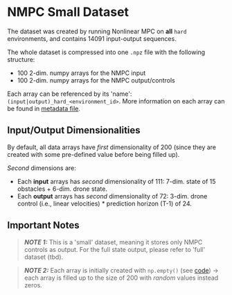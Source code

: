 # NMPC Small Dataset #
The dataset was created by running Nonlinear MPC on **all** `hard` environments, and contains 14091 input-output sequences.

The whole dataset is compressed into one `.npz` file with the following structure:
- 100 2-dim. numpy arrays for the NMPC input
- 100 2-dim. numpy arrays for the NMPC output/controls

Each array can be referenced by its 'name': `(input|output)_hard_<environment_id>`. More information on each array can be found in [metadata file](metadata.txt).


## Input/Output Dimensionalities ##

By default, all data arrays have *first* dimensionality of 200 (since they are created with some pre-defined value before being filled up).

*Second* dimensions are:
- Each **input** arrays has *second* dimensionality of 111: 7-dim. state of 15 obstacles + 6-dim. drone state.
- Each **output** arrays has *second* dimensionality of 72: 3-dim. drone control (i.e., linear velocities) * prediction horizon (T-1) of 24.


## Important Notes ##

> **_NOTE 1:_** This is a 'small' dataset, meaning it stores only NMPC controls as output. For the full state output, please refer to 'full' dataset (tbd).

> **_NOTE 2:_** Each array is initially created with `np.empty()` (see [code](https://github.com/arseniid/agile_flight/blob/learn-mpc/envtest/ros/run_competition.py#L41-L44)) -> each array is filled up to the size of 200 with *random* values instead zeros.
